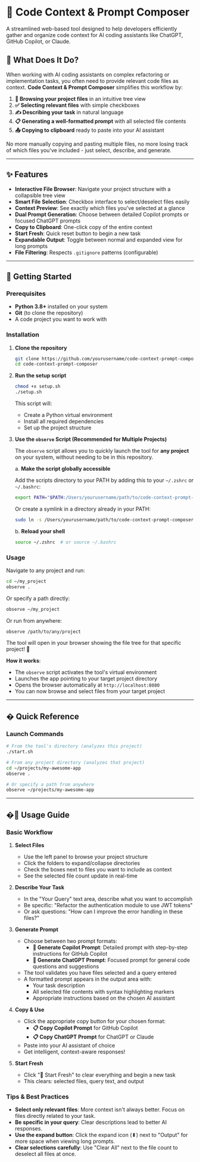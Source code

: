 # 🧠 Code Context & Prompt Composer

A streamlined web-based tool designed to help developers efficiently gather and organize code context for AI coding assistants like ChatGPT, GitHub Copilot, or Claude.

## 🎯 What Does It Do?

When working with AI coding assistants on complex refactoring or implementation tasks, you often need to provide relevant code files as context. **Code Context & Prompt Composer** simplifies this workflow by:

1. **📂 Browsing your project files** in an intuitive tree view
2. **✅ Selecting relevant files** with simple checkboxes
3. **✍️ Describing your task** in natural language
4. **📋 Generating a well-formatted prompt** with all selected file contents
5. **📤 Copying to clipboard** ready to paste into your AI assistant

No more manually copying and pasting multiple files, no more losing track of which files you've included - just select, describe, and generate.

---

## ✨ Features

- **Interactive File Browser**: Navigate your project structure with a collapsible tree view
- **Smart File Selection**: Checkbox interface to select/deselect files easily
- **Context Preview**: See exactly which files you've selected at a glance
- **Dual Prompt Generation**: Choose between detailed Copilot prompts or focused ChatGPT prompts
- **Copy to Clipboard**: One-click copy of the entire context
- **Start Fresh**: Quick reset button to begin a new task
- **Expandable Output**: Toggle between normal and expanded view for long prompts
- **File Filtering**: Respects `.gitignore` patterns (configurable)

---

## 🚀 Getting Started

### Prerequisites

- **Python 3.8+** installed on your system
- **Git** (to clone the repository)
- A code project you want to work with

### Installation

1. **Clone the repository**
   ```bash
   git clone https://github.com/yourusername/code-context-prompt-composer.git
   cd code-context-prompt-composer
   ```

2. **Run the setup script**
   ```bash
   chmod +x setup.sh
   ./setup.sh
   ```
   
   This script will:
   - Create a Python virtual environment
   - Install all required dependencies
   - Set up the project structure

3. **Use the `observe` Script (Recommended for Multiple Projects)**

   The `observe` script allows you to quickly launch the tool for **any project** on your system, without needing to be in this repository.

   a. **Make the script globally accessible**
      
      Add the scripts directory to your PATH by adding this to your `~/.zshrc` or `~/.bashrc`:
      ```bash
      export PATH="$PATH:/Users/yourusername/path/to/code-context-prompt-composer/scripts"
      ```
      
      Or create a symlink in a directory already in your PATH:
      ```bash
      sudo ln -s /Users/yourusername/path/to/code-context-prompt-composer/scripts/observe /usr/local/bin/observe
      ```

   b. **Reload your shell**
      ```bash
      source ~/.zshrc  # or source ~/.bashrc
      ```

### Usage

Navigate to any project and run:
```bash
cd ~/my_project
observe .
```

Or specify a path directly:
```bash
observe ~/my_project
```

Or run from anywhere:
```bash
observe /path/to/any/project
```

The tool will open in your browser showing the file tree for that specific project! 🎯

**How it works**:
- The `observe` script activates the tool's virtual environment
- Launches the app pointing to your target project directory
- Opens the browser automatically at `http://localhost:8080`
- You can now browse and select files from your target project

---

## � Quick Reference

### Launch Commands

```bash
# From the tool's directory (analyzes this project)
./start.sh

# From any project directory (analyzes that project)
cd ~/projects/my-awesome-app
observe .

# Or specify a path from anywhere
observe ~/projects/my-awesome-app
```

---

## �📖 Usage Guide

### Basic Workflow

1. **Select Files**
   - Use the left panel to browse your project structure
   - Click the folders to expand/collapse directories
   - Check the boxes next to files you want to include as context
   - See the selected file count update in real-time

2. **Describe Your Task**
   - In the "Your Query" text area, describe what you want to accomplish
   - Be specific: "Refactor the authentication module to use JWT tokens"
   - Or ask questions: "How can I improve the error handling in these files?"

3. **Generate Prompt**
   - Choose between two prompt formats:
     - **🤖 Generate Copilot Prompt**: Detailed prompt with step-by-step instructions for GitHub Copilot
     - **💬 Generate ChatGPT Prompt**: Focused prompt for general code questions and suggestions
   - The tool validates you have files selected and a query entered
   - A formatted prompt appears in the output area with:
     - Your task description
     - All selected file contents with syntax highlighting markers
     - Appropriate instructions based on the chosen AI assistant

4. **Copy & Use**
   - Click the appropriate copy button for your chosen format:
     - **📋 Copy Copilot Prompt** for GitHub Copilot
     - **📋 Copy ChatGPT Prompt** for ChatGPT or Claude
   - Paste into your AI assistant of choice
   - Get intelligent, context-aware responses!

5. **Start Fresh**
   - Click "🔄 Start Fresh" to clear everything and begin a new task
   - This clears: selected files, query text, and output

### Tips & Best Practices

- **Select only relevant files**: More context isn't always better. Focus on files directly related to your task.
- **Be specific in your query**: Clear descriptions lead to better AI responses.
- **Use the expand button**: Click the expand icon (⬍) next to "Output" for more space when viewing long prompts.
- **Clear selections carefully**: Use "Clear All" next to the file count to deselect all files at once.
